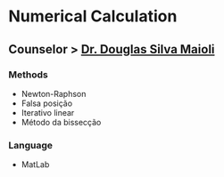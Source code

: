 # Numerical Calculation # 

## Counselor > [Dr. Douglas Silva Maioli](https://www.professordouglasmaioli.com/) ##

### Methods ###
* Newton-Raphson
* Falsa posição
* Iterativo linear
* Método da bissecção

### Language ### 
* MatLab